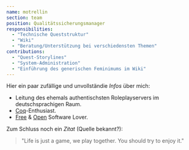 ```yaml
---
name: motrellin
section: team
position: Qualitätssicherungsmanager
responsibilities:
  - "Technische Queststruktur"
  - "Wiki"
  - "Beratung/Unterstützung bei verschiedensten Themen"
contributions:
  - "Quest-Storylines"
  - "System-Administration"
  - "Einführung des generischen Feminimums im Wiki"
---
```

Hier ein paar zufällige und unvollständie _Infos_ über mich:

- Leitung des ehemals authentischsten Roleplayservers im deutschsprachigen Raum.
- [Coq](https://coq.inria.fr)-Enthusiast.
- [Free](https://www.fsf.org/about/what-is-free-software) &
  [Open](https://opensource.org/osd) Software Lover.

Zum Schluss noch ein _Zitat_ (Quelle bekannt?):
> "Life is just a game, we play together. You should try to enjoy it."
